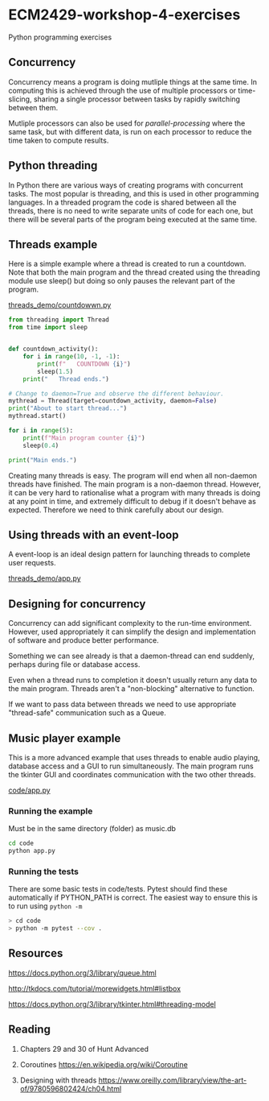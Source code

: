 # ECM2429-workshop-4-exercises

Python programming exercises

## Concurrency

Concurrency means a program is doing mutliple things at the same time.  In computing this is achieved through the use of multiple processors or time-slicing, sharing a single processor between tasks by rapidly switching between them.

Mutliple processors can also be used for *parallel-processing* where the same task, but with different data, is run on each processor to reduce the time taken to compute results. 

## Python threading

In Python there are various ways of creating programs with concurrent tasks.  The most popular is threading, and this is used in other programming languages.  In a threaded program the code is shared between all the threads, there is no need to write separate units of code for each one, but there will be several parts of the program being executed at the same time.

## Threads example

Here is a simple example where a thread is created to run a countdown.  Note that
both the main program and the thread created using the threading module use
sleep() but doing so only pauses the relevant part of the program.

[threads_demo/countdowwn.py](threads_demo/countdown.py)

```python
from threading import Thread
from time import sleep


def countdown_activity():
    for i in range(10, -1, -1):
        print(f"   COUNTDOWN {i}")
        sleep(1.5)
    print("   Thread ends.")

# Change to daemon=True and observe the different behaviour.
mythread = Thread(target=countdown_activity, daemon=False)
print("About to start thread...")
mythread.start()

for i in range(5):
    print(f"Main program counter {i}")
    sleep(0.4)

print("Main ends.")

```

Creating many threads is easy.  The program will end when all non-daemon threads have finished.  The main program is a non-daemon
thread.  However, it can be very hard to rationalise what a program with many threads is doing at any point in time, and extremely difficult to debug if it doesn't behave as expected.  Therefore we need to think carefully about our design.

## Using threads with an event-loop

A event-loop is an ideal design pattern for launching threads to complete user requests.

[threads_demo/app.py](threads_demo/app.py)

## Designing for concurrency

Concurrency can add significant complexity to the run-time environment.  However, used appropriately
it can simplify the design and implementation of software and produce better performance.

Something we can see already is that a daemon-thread can end suddenly, perhaps during file or database access.

Even when a thread runs to completion it doesn't usually
return any data to the main program.  Threads aren't a "non-blocking" alternative to function.

If we want to pass data between threads we need to use appropriate "thread-safe" communication such as a Queue.

## Music player example

This is a more advanced example that uses threads to enable audio playing, database access and a GUI to run simultaneously.  The main program runs the tkinter GUI and coordinates communication with the two other threads.

[code/app.py](code/app.py)

### Running the example

Must be in the same directory (folder) as music.db
```sh
cd code
python app.py
```

### Running the tests

There are some basic tests in code/tests.  Pytest should find these automatically if PYTHON_PATH is correct.  The easiest way to ensure this is to run using ```python -m```
```sh
> cd code
> python -m pytest --cov .
```

## Resources

<https://docs.python.org/3/library/queue.html>

<http://tkdocs.com/tutorial/morewidgets.html#listbox>

<https://docs.python.org/3/library/tkinter.html#threading-model>


## Reading

1. Chapters 29 and 30 of Hunt Advanced

1. Coroutines <https://en.wikipedia.org/wiki/Coroutine>

1. Designing with threads <https://www.oreilly.com/library/view/the-art-of/9780596802424/ch04.html>
